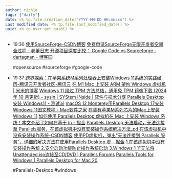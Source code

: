 ```yaml
---
author: rich1e
tags: ["daily"]
date: <% tp.file.creation_date("YYYY-MM-DD HH:mm:ss") %>
Last modified date: <% tp.file.last_modified_date() %>
uuid: <% tp.user.get_guid() %>
---
```


- 19:30 
  [使用SourceForge-CSDN博客](https://blog.csdn.net/baidu_19473529/article/details/104937620)
  [免费申请SourceForge无限开发者空间全过程 - 老董日志](https://www.laodong.me/sourceforge/)
  [开源项目深度比较： Google Code vs Sourceforge - dartagnan - 博客园](https://www.cnblogs.com/dartagnan/archive/2010/12/10/2003515.html)
  
  #opensource #sourceforge #google-code  
- 19:37 
  [跨界探索：在苹果系统M系列处理器上安装Windows 11系统的实践经历-腾讯云开发者社区-腾讯云](https://cloud.tencent.com/developer/article/2416050)
  [在 M1 Mac 上安装 ARM 架构 Windows 虚拟机 | 米米的博客](https://zhangshuqiao.org/2023-04/%E5%9C%A8M1%20Mac%E4%B8%8A%E5%AE%89%E8%A3%85ARM%E6%9E%B6%E6%9E%84Windows%E8%99%9A%E6%8B%9F%E6%9C%BA/)
  [Windows 11 绕过 TPM 方法总结，通用免 TPM 镜像下载 (2024 年 10 月更新) - sysin | SYStem INside | 软件与技术分享](https://sysin.org/blog/windows-11-no-tpm/)
  [Parallels Desktop 安装 Windows11 - 测试派](http://testingpai.com/article/1646879582894)
  [macOS 12 Monterey用Parallels Desktop 17安装Windows 11图文教程 - Mac软件之家](https://www.macapp.so/tips/parallelsdesktop17-windows11/)
  [在装有苹果M系列芯片的Mac上安装Windows 11](https://kb.parallels.com/hk/125375)
  [如何使用 Parallels Desktop 虚拟机在 Mac 上安装 Windows 系统！本文介绍了如何在基于 In - 掘金](https://juejin.cn/post/7199620906389225528)
  [Parallels Desktop 无法启动，无法连接至 Parallels服务，在该虚拟机中没有安装操作系统解决方法_pd 在该虚拟机中没有安装操作系统-CSDN博客](https://blog.csdn.net/weixin_48039619/article/details/121260958)
  [使用PD虚拟机，弹出“无法连接到 Parallels 服务”，详细的解决方法在使用Parallels Desktop 虚 - 掘金](https://juejin.cn/post/7030318739497172999)
  [1.在该虚拟机中没有安装操作系统 2.安全启动功能防止操作系统启动 3.Windows 1 1"无法将Unattended.iso连接至CD/DVD | Parallels Forums](https://forum.parallels.com/threads/1-2-3-windows-1-1-unattended-isocd-dvd.355960/)
  [Parallels Tools for Windows | Parallels Desktop for Mac 20](https://docs.parallels.com/pdfm-ug-20/pdfm-20-ug-zh_cn/parallels-desktop-for-mac-20-yong-hu-zhi-nan/gao-ji-zhu-ti/an-zhuang-huo-geng-xin-parallels-tools/parallels-tools-for-windows)
  
  #Parallels-Desktop #windows  